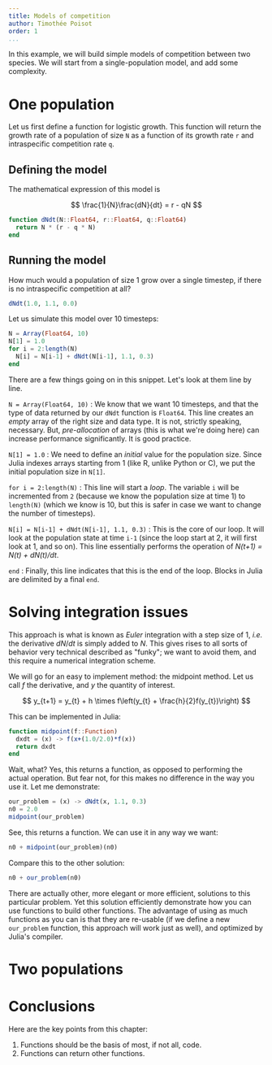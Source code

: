```yaml
---
title: Models of competition
author: Timothée Poisot
order: 1
...
```


In this example, we will build simple models of competition between two species.
We will start from a single-population model, and add some complexity.

# One population

Let us first define a function for logistic growth. This function will return
the growth rate of a population of size `N` as a function of its growth rate `r`
and intraspecific competition rate `q`.

## Defining the model

The mathematical expression of this model is

$$
\frac{1}{N}\frac{dN}{dt} = r - qN
$$

```julia
function dNdt(N::Float64, r::Float64, q::Float64)
  return N * (r - q * N)
end
```

## Running the model

How much would a population of size 1 grow over a single timestep, if there is
no intraspecific competition at all?

```julia
dNdt(1.0, 1.1, 0.0)
```

Let us simulate this model over 10 timesteps:

```julia
N = Array(Float64, 10)
N[1] = 1.0
for i = 2:length(N)
  N[i] = N[i-1] + dNdt(N[i-1], 1.1, 0.3)
end
```

There are a few things going on in this snippet. Let's look at them line by
line.

`N = Array(Float64, 10)`
: We know that we want 10 timesteps, and that the type
of data returned by our `dNdt` function is `Float64`. This line creates an
*empty* array of the right size and data type. It is not, strictly speaking,
necessary. But, *pre-allocation* of arrays (this is what we're doing here) can
increase performance significantly. It is good practice.

`N[1] = 1.0`
: We need to define an *initial* value for the population size. Since Julia
indexes arrays starting from 1 (like R, unlike Python or C), we put the initial
population size in `N[1]`.

`for i = 2:length(N)`
: This line will start a *loop*. The variable `i` will be incremented from `2`
(because we know the population size at time 1) to `length(N)` (which we know is
10, but this is safer in case we want to change the number of timesteps).

`N[i] = N[i-1] + dNdt(N[i-1], 1.1, 0.3)`
: This is the core of our loop. It will look at the population state at time
`i-1` (since the loop start at 2, it will first look at 1, and so on). This line
essentially performs the operation of *N(t+1) = N(t) + dN(t)/dt*.

`end`
: Finally, this line indicates that this is the end of the loop. Blocks in Julia
are delimited by a final `end`.

# Solving integration issues

This approach is what is known as *Euler* integration with a step size of 1,
*i.e.* the derivative $dN/dt$ is simply added to $N$. This gives rises to all
sorts of behavior very technical described as "funky"; we want to avoid them,
and this require a numerical integration scheme.

We will go for an easy to implement method: the midpoint method. Let us call $f$
the derivative, and $y$ the quantity of interest.

$$
y_{t+1} = y_{t} + h \times f\left(y_{t} + \frac{h}{2}f(y_{t})\right)
$$

This can be implemented in Julia:

```julia
function midpoint(f::Function)
  dxdt = (x) -> f(x+(1.0/2.0)*f(x))
  return dxdt
end
```

Wait, what? Yes, this returns a function, as opposed to performing the actual
operation. But fear not, for this makes no difference in the way you use it. Let
me demonstrate:

```julia
our_problem = (x) -> dNdt(x, 1.1, 0.3)
n0 = 2.0
midpoint(our_problem)
```

See, this returns a function. We can use it in any way we want:

```julia
n0 + midpoint(our_problem)(n0)
```

Compare this to the other solution:

```julia
n0 + our_problem(n0)
```

There are actually other, more elegant or more efficient, solutions to this
particular problem. Yet this solution efficiently demonstrate how you can use
functions to build other functions. The advantage of using as much functions as
you can is that they are re-usable (if we define a new `our_problem` function,
this approach will work just as well), and optimized by Julia's compiler.

# Two populations

# Conclusions

Here are the key points from this chapter:

1. Functions should be the basis of most, if not all, code.
2. Functions can return other functions.
